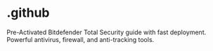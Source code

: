 # .github
Pre-Activated Bitdefender Total Security guide with fast deployment. Powerful antivirus, firewall, and anti-tracking tools.
